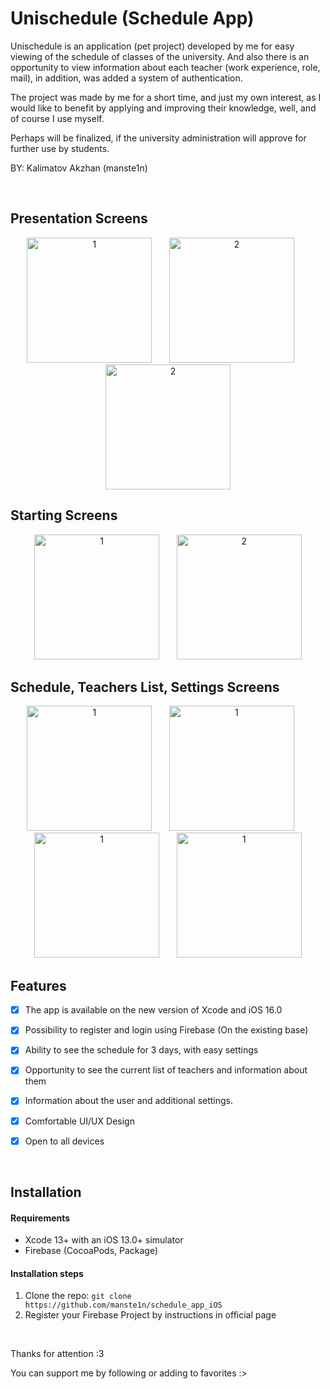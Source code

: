 
# Unischedule (Schedule App)

Unischedule is an application (pet project) developed by me for easy viewing of the schedule of classes of the university. 
And also there is an opportunity to view information about each teacher (work experience, role, mail), in addition, was added a system of authentication.

The project was made by me for a short time, and just my own interest, as I would like to benefit by applying and improving their knowledge, well, and of course I use myself.

Perhaps will be finalized, if the university administration will approve for further use by students.


BY: Kalimatov Akzhan (manste1n)

&nbsp;



## Presentation Screens

<p align="center">
  <img src="https://github.com/manste1n/schedule_app_iOS/blob/main/Screens/1.png" width="200" title="1">
  &nbsp;
  &nbsp;
  &nbsp;
  <img src="https://github.com/manste1n/schedule_app_iOS/blob/main/Screens/2.png" width="200" title="2">
  &nbsp;
  &nbsp;
  &nbsp;
  <img src="https://github.com/manste1n/schedule_app_iOS/blob/main/Screens/3.png" width="200" title="2">
  
</p>

## Starting Screens

<p align="center">
  <img src="https://github.com/manste1n/schedule_app_iOS/blob/main/Screens/4.png" width="200" title="1">
  &nbsp;
  &nbsp;
  &nbsp;
  <img src="https://github.com/manste1n/schedule_app_iOS/blob/main/Screens/5.png" width="200" title="2">
 
</p>

## Schedule, Teachers List, Settings Screens

<p align="center">
  <img src="https://github.com/manste1n/schedule_app_iOS/blob/main/Screens/6.png" width="200" title="1">
   &nbsp;
  &nbsp;
  &nbsp;
   <img src="https://github.com/manste1n/schedule_app_iOS/blob/main/Screens/7.png" width="200" title="1">
   &nbsp;
  &nbsp;
  &nbsp;
   <img src="https://github.com/manste1n/schedule_app_iOS/blob/main/Screens/8.png" width="200" title="1">
   &nbsp;
  &nbsp;
  &nbsp;
  <img src="https://github.com/manste1n/schedule_app_iOS/blob/main/Screens/9.png" width="200" title="1">
</p>


## Features

- [x] The app is available on the new version of Xcode and iOS 16.0 
- [x] Possibility to register and login using Firebase (On the existing base)
- [x] Ability to see the schedule for 3 days, with easy settings
- [x] Opportunity to see the current list of teachers and information about them
- [x] Information about the user and additional settings.
- [x] Comfortable UI/UX Design
- [x] Open to all devices 


&nbsp;

## Installation

#### Requirements
- Xcode 13+ with an iOS 13.0+ simulator
- Firebase (CocoaPods, Package)


#### Installation steps
1. Clone the repo: `git clone https://github.com/manste1n/schedule_app_iOS`
2. Register your Firebase Project by instructions in official page




&nbsp;



Thanks for attention :3

You can support me by following or adding to favorites :>
